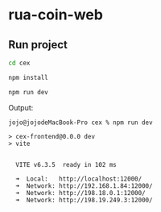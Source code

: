 # rua-coin-web

## Run project

```bash
cd cex
```

```bash
npm install
```

```bash
npm run dev
```

Output:

```
jojo@jojodeMacBook-Pro cex % npm run dev

> cex-frontend@0.0.0 dev
> vite


  VITE v6.3.5  ready in 102 ms

  ➜  Local:   http://localhost:12000/
  ➜  Network: http://192.168.1.84:12000/
  ➜  Network: http://198.18.0.1:12000/
  ➜  Network: http://198.19.249.3:12000/
```
